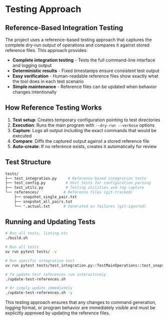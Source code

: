# Testing Approach

## Reference-Based Integration Testing
The project uses a reference-based testing approach that captures the complete dry-run output of operations and compares it against stored reference files. This approach provides:

- **Complete integration testing** - Tests the full command-line interface and logging output
- **Deterministic results** - Fixed timestamps ensure consistent test output  
- **Easy verification** - Human-readable reference files show exactly what the tool does in each test scenario
- **Simple maintenance** - Reference files can be updated when behavior changes intentionally

## How Reference Testing Works

1. **Test setup**: Creates temporary configuration pointing to test directories
2. **Execution**: Runs the main program with `--dry-run --verbose` options
3. **Capture**: Logs all output including the exact commands that would be executed
4. **Compare**: Diffs the captured output against a stored reference file
5. **Auto-create**: If no reference exists, creates it automatically for review

## Test Structure

```bash
tests/
├── test_integration.py     # Reference-based integration tests
├── test_config.py         # Unit tests for configuration parsing
├── test_utils.py          # Testing utilities and log capture
└── references/           # Reference files (git-tracked)
    ├── snapshot_single_pair.txt
    ├── snapshot_all_pairs.txt
    └── *.actual.txt      # Generated on failures (git-ignored)
```

## Running and Updating Tests

```bash
# Run all tests, linting etc
./build.sh

# Run all tests
uv run pytest tests/ -v

# Run specific integration test
uv run pytest tests/test_integration.py::TestMainOperations::test_snapshot_operation_single_pair -v

# To update test references run interactively
./update-test-references.sh

# Or simply update immediately
./update-test-references.sh -y

```

This testing approach ensures that any changes to command generation, logging format, or program behavior are immediately visible and must be explicitly approved by updating the reference files.

